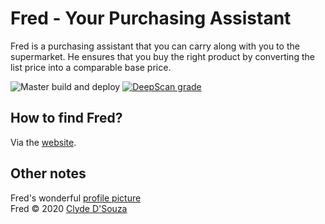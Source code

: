# Fred - Your Purchasing Assistant
Fred is a purchasing assistant that you can carry along with you to the supermarket. He ensures that you buy the right product by converting the list price into a comparable base price.   

![Master build and deploy](https://github.com/ClydeDz/fred/workflows/Master%20build%20and%20deploy/badge.svg?branch=master) 
[![DeepScan grade](https://deepscan.io/api/teams/7126/projects/9260/branches/117707/badge/grade.svg)](https://deepscan.io/dashboard#view=project&tid=7126&pid=9260&bid=117707)

## How to find Fred?
Via the [website](https://clydedz.github.io/fred/).  

## Other notes
Fred's wonderful [profile picture](https://www.oxygenna.com/freebies/get-the-coolest-free-material-avatars-from-oxygenna)   
Fred © 2020 [Clyde D'Souza](https://clydedsouza.net)